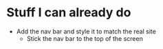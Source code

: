 # Stuff I can already do

- Add the nav bar and style it to match the real site
    - Stick the nav bar to the top of the screen
